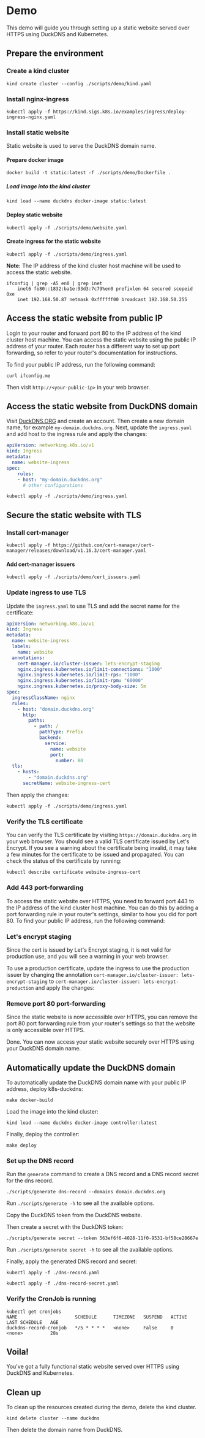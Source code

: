 # Demo

This demo will guide you through setting up a static website served over HTTPS using DuckDNS and Kubernetes.

## Prepare the environment

### Create a kind cluster

```shell
kind create cluster --config ./scripts/demo/kind.yaml
```

### Install nginx-ingress

```shell
kubectl apply -f https://kind.sigs.k8s.io/examples/ingress/deploy-ingress-nginx.yaml
```

### Install static website

Static website is used to serve the DuckDNS domain name.

#### Prepare docker image

```shell
docker build -t static:latest -f ./scripts/demo/Dockerfile .
```

##### Load image into the kind cluster

```shell
kind load --name duckdns docker-image static:latest
```

#### Deploy static website

```shell
kubectl apply -f ./scripts/demo/website.yaml
```

#### Create ingress for the static website

```shell
kubectl apply -f ./scripts/demo/ingress.yaml
````

**Note:** The IP address of the kind cluster host machine will be used to access the static website.

```shell
ifconfig | grep -A5 en0 | grep inet
	inet6 fe80::1832:ba1e:93d3:7c79%en0 prefixlen 64 secured scopeid 0xe
	inet 192.168.50.87 netmask 0xffffff00 broadcast 192.168.50.255
```

## Access the static website from public IP

Login to your router and forward port 80 to the IP address of the kind cluster host machine.
You can access the static website using the public IP address of your router.
Each router has a different way to set up port forwarding, so refer to your router's documentation for instructions.

To find your public IP address, run the following command:

```shell
curl ifconfig.me
```

Then visit `http://<your-public-ip>` in your web browser.

## Access the static website from DuckDNS domain

Visit [DuckDNS.ORG](https://www.duckdns.org/) and create an account.
Then create a new domain name, for example `my-domain.duckdns.org`.
Next, update the `ingress.yaml` and add host to the ingress rule and apply the changes:

```yaml
apiVersion: networking.k8s.io/v1
kind: Ingress
metadata:
  name: website-ingress
spec:
    rules:
    - host: "my-domain.duckdns.org"
      # other configurations
```

```shell
kubectl apply -f ./scripts/demo/ingress.yaml
```

## Secure the static website with TLS

### Install cert-manager

```shell
kubectl apply -f https://github.com/cert-manager/cert-manager/releases/download/v1.16.3/cert-manager.yaml
```

#### Add cert-manager issuers

```shell
kubectl apply -f ./scripts/demo/cert_issuers.yaml
```

### Update ingress to use TLS

Update the `ingress.yaml` to use TLS and add the secret name for the certificate:

```yaml
apiVersion: networking.k8s.io/v1
kind: Ingress
metadata:
  name: website-ingress
  labels:
    name: website
  annotations:
    cert-manager.io/cluster-issuer: lets-encrypt-staging
    nginx.ingress.kubernetes.io/limit-connections: "1000"
    nginx.ingress.kubernetes.io/limit-rps: "1000"
    nginx.ingress.kubernetes.io/limit-rpm: "60000"
    nginx.ingress.kubernetes.io/proxy-body-size: 5m
spec:
  ingressClassName: nginx
  rules:
    - host: "domain.duckdns.org"
      http:
        paths:
          - path: /
            pathType: Prefix
            backend:
              service:
                name: website
                port:
                  number: 80
  tls:
    - hosts:
        - "domain.duckdns.org"
      secretName: website-ingress-cert
````

Then apply the changes:

```shell
kubectl apply -f ./scripts/demo/ingress.yaml
```

### Verify the TLS certificate

You can verify the TLS certificate by visiting `https://domain.duckdns.org` in your web browser.
You should see a valid TLS certificate issued by Let's Encrypt.
If you see a warning about the certificate being invalid, it may take a few minutes for the certificate to be issued and propagated. You can check the status of the certificate by running:

```shell
kubectl describe certificate website-ingress-cert
```

### Add 443 port-forwarding

To access the static website over HTTPS, you need to forward port 443 to the IP address of the kind cluster host machine.
You can do this by adding a port forwarding rule in your router's settings, similar to how you did for port 80.
To find your public IP address, run the following command:

### Let's encrypt staging

Since the cert is issued by Let's Encrypt staging, it is not valid for production use, 
and you will see a warning in your web browser.

To use a production certificate, update the ingress to use the production issuer by changing the annotation
`cert-manager.io/cluster-issuer: lets-encrypt-staging` to `cert-manager.io/cluster-issuer: lets-encrypt-production`
and apply the changes:

### Remove port 80 port-forwarding

Since the static website is now accessible over HTTPS, you can remove the port 80 port forwarding rule
from your router's settings so that the website is only accessible over HTTPS.

Done. You can now access your static website securely over HTTPS using your DuckDNS domain name.

## Automatically update the DuckDNS domain

To automatically update the DuckDNS domain name with your public IP address, deploy k8s-duckdns:

```shell
make docker-build
```

Load the image into the kind cluster:

```shell
kind load --name duckdns docker-image controller:latest
```

Finally, deploy the controller:

```shell
make deploy
```

### Set up the DNS record

Run the `generate` command to create a DNS record and a DNS record secret for the dns record.

```shell
./scripts/generate dns-record --domains domain.duckdns.org
```

Run `./scripts/generate -h` to see all the available options.

Copy the DuckDNS token from the DuckDNS website.

Then create a secret with the DuckDNS token:

```shel
./scripts/generate secret --token 563ef6f6-4028-11f0-9531-bf58ce28667e
```

Run `./scripts/generate secret -h` to see all the available options.

Finally, apply the generated DNS record and secret:

```shell
kubectl apply -f ./dns-record.yaml
```

```shell
kubectl apply -f ./dns-record-secret.yaml
```

### Verify the CronJob is running

```shell
kubectl get cronjobs
NAME                     SCHEDULE      TIMEZONE   SUSPEND   ACTIVE   LAST SCHEDULE   AGE
duckdns-record-cronjob   */5 * * * *   <none>     False     0        <none>          28s
```

## Voila!

You've got a fully functional static website served over HTTPS using DuckDNS and Kubernetes.

## Clean up

To clean up the resources created during the demo, delete the kind cluster.

```shell
kind delete cluster --name duckdns
```

Then delete the domain name from DuckDNS.
